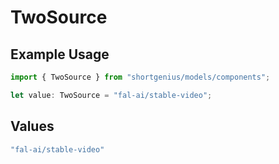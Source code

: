 # TwoSource

## Example Usage

```typescript
import { TwoSource } from "shortgenius/models/components";

let value: TwoSource = "fal-ai/stable-video";
```

## Values

```typescript
"fal-ai/stable-video"
```